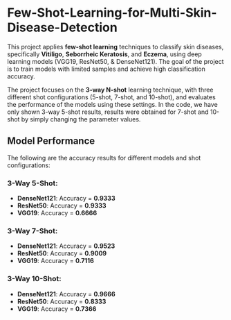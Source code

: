 # Few-Shot-Learning-for-Multi-Skin-Disease-Detection

This project applies **few-shot learning** techniques to classify skin diseases, specifically **Vitiligo**, **Seborrheic Keratosis**, and **Eczema**, using deep learning models (VGG19, ResNet50, & DenseNet121). The goal of the project is to train models with limited samples and achieve high classification accuracy.

The project focuses on the **3-way N-shot** learning technique, with three different shot configurations (5-shot, 7-shot, and 10-shot), and evaluates the performance of the models using these settings. In the code, we have only shown 3-way 5-shot results, results were obtained for 7-shot and 10-shot by simply changing the parameter values.

## Model Performance

The following are the accuracy results for different models and shot configurations:

### 3-Way 5-Shot:
- **DenseNet121**: Accuracy = **0.9333**
- **ResNet50**: Accuracy = **0.9333**
- **VGG19**: Accuracy = **0.6666**

### 3-Way 7-Shot:
- **DenseNet121**: Accuracy = **0.9523**
- **ResNet50**: Accuracy = **0.9009**
- **VGG19**: Accuracy = **0.7116**

### 3-Way 10-Shot:
- **DenseNet121**: Accuracy = **0.9666**
- **ResNet50**: Accuracy = **0.8333**
- **VGG19**: Accuracy = **0.7366**


